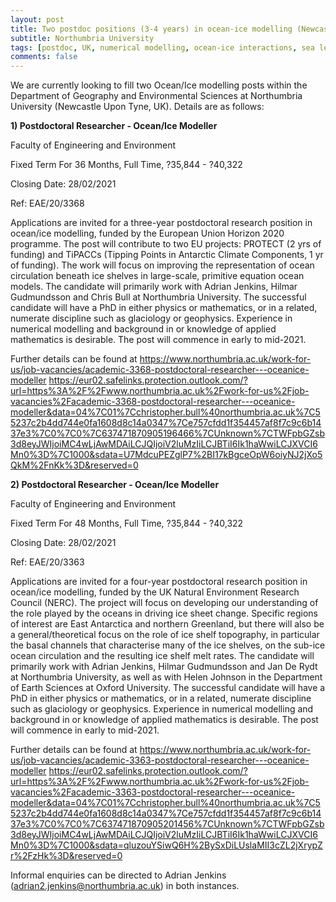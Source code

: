 ```yaml
---
layout: post
title: Two postdoc positions (3-4 years) in ocean-ice modelling (Newcastle Upon Tyne, UK)
subtitle: Northumbria University
tags: [postdoc, UK, numerical modelling, ocean-ice interactions, sea level rise, ice sheet]
comments: false
---
```


We are currently looking to fill two Ocean/Ice modelling posts within the Department of Geography and Environmental Sciences at Northumbria University (Newcastle Upon Tyne, UK).  Details are as follows:

**1) Postdoctoral Researcher - Ocean/Ice Modeller**

Faculty of Engineering and Environment

 Fixed Term For 36 Months, Full Time, ?35,844 - ?40,322

 Closing Date: 28/02/2021

 Ref: EAE/20/3368

 
 Applications are invited for a three-year postdoctoral research position in ocean/ice modelling, funded by the European Union Horizon 2020 programme.  The post will contribute to two EU projects: PROTECT (2 yrs of funding) and TiPACCs (Tipping Points in Antarctic Climate Components, 1 yr of funding).  The work will focus on improving the representation of ocean circulation beneath ice shelves in large-scale, primitive equation ocean models.  The candidate will primarily work with Adrian Jenkins, Hilmar Gudmundsson and Chris Bull at Northumbria University.  The successful candidate will have a PhD in either physics or mathematics, or in a related, numerate discipline such as glaciology or geophysics.  Experience in numerical modelling and background in or knowledge of applied mathematics is desirable.  The post will commence in early to mid-2021.

 
 Further details can be found at https://www.northumbria.ac.uk/work-for-us/job-vacancies/academic-3368-postdoctoral-researcher---oceanice-modeller <https://eur02.safelinks.protection.outlook.com/?url=https%3A%2F%2Fwww.northumbria.ac.uk%2Fwork-for-us%2Fjob-vacancies%2Facademic-3368-postdoctoral-researcher---oceanice-modeller&data=04%7C01%7Cchristopher.bull%40northumbria.ac.uk%7C55237c2b4dd744e0fa1608d8c14a0347%7Ce757cfdd1f354457af8f7c9c6b1437e3%7C0%7C0%7C637471870905196466%7CUnknown%7CTWFpbGZsb3d8eyJWIjoiMC4wLjAwMDAiLCJQIjoiV2luMzIiLCJBTiI6Ik1haWwiLCJXVCI6Mn0%3D%7C1000&sdata=U7MdcuPEZglP7%2BI17kBgceOpW6oiyNJ2jXo5QkM%2FnKk%3D&reserved=0>

 **2) Postdoctoral Researcher - Ocean/Ice Modeller**

 Faculty of Engineering and Environment

 Fixed Term For 48 Months, Full Time, ?35,844 - ?40,322

 Closing Date: 28/02/2021

 Ref: EAE/20/3363



 Applications are invited for a four-year postdoctoral research position in ocean/ice modelling, funded by the UK Natural Environment Research Council (NERC).  The project will focus on developing our understanding of the role played by the oceans in driving ice sheet change.  Specific regions of interest are East Antarctica and northern Greenland, but there will also be a general/theoretical focus on the role of ice shelf topography, in particular the basal channels that characterise many of the ice shelves, on the sub-ice ocean circulation and the resulting ice shelf melt rates.  The candidate will primarily work with Adrian Jenkins, Hilmar Gudmundsson and Jan De Rydt at Northumbria University, as well as with Helen Johnson in the Department of Earth Sciences at Oxford University.  The successful candidate will have a PhD in either physics or mathematics, or in a related, numerate discipline such as glaciology or geophysics.  Experience in numerical modelling and background in or
 knowledge of applied mathematics is desirable.  The post will commence in early to mid-2021.



 Further details can be found at https://www.northumbria.ac.uk/work-for-us/job-vacancies/academic-3363-postdoctoral-researcher---oceanice-modeller <https://eur02.safelinks.protection.outlook.com/?url=https%3A%2F%2Fwww.northumbria.ac.uk%2Fwork-for-us%2Fjob-vacancies%2Facademic-3363-postdoctoral-researcher---oceanice-modeller&data=04%7C01%7Cchristopher.bull%40northumbria.ac.uk%7C55237c2b4dd744e0fa1608d8c14a0347%7Ce757cfdd1f354457af8f7c9c6b1437e3%7C0%7C0%7C637471870905201456%7CUnknown%7CTWFpbGZsb3d8eyJWIjoiMC4wLjAwMDAiLCJQIjoiV2luMzIiLCJBTiI6Ik1haWwiLCJXVCI6Mn0%3D%7C1000&sdata=qluzouYSiwQ6H%2BySxDiLUslaMII3cZL2jXrypZr%2FzHk%3D&reserved=0>
 

 Informal enquiries can be directed to Adrian Jenkins (adrian2.jenkins@northumbria.ac.uk) in both instances.
 
